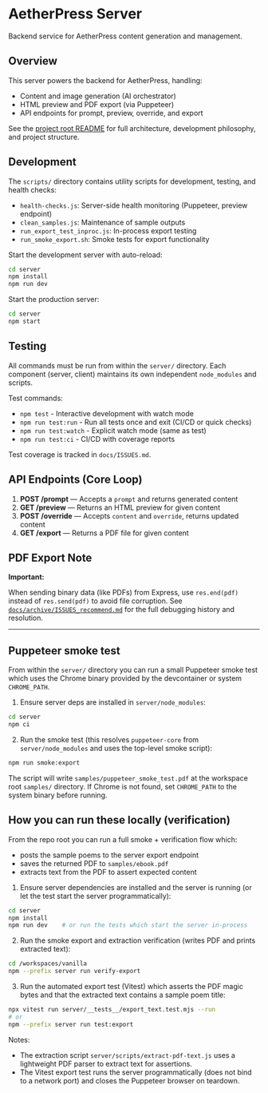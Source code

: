 # AetherPress Server

Backend service for AetherPress content generation and management.

## Overview

This server powers the backend for AetherPress, handling:

- Content and image generation (AI orchestrator)
- HTML preview and PDF export (via Puppeteer)
- API endpoints for prompt, preview, override, and export

See the [project root README](../README.md) for full architecture, development philosophy, and project structure.

## Development

The `scripts/` directory contains utility scripts for development, testing, and health checks:

- `health-checks.js`: Server-side health monitoring (Puppeteer, preview endpoint)
- `clean_samples.js`: Maintenance of sample outputs
- `run_export_test_inproc.js`: In-process export testing
- `run_smoke_export.sh`: Smoke tests for export functionality

Start the development server with auto-reload:

```bash
cd server
npm install
npm run dev
```

Start the production server:

```bash
cd server
npm start
```

## Testing

All commands must be run from within the `server/` directory. Each component (server, client) maintains its own independent `node_modules` and scripts.

Test commands:

- `npm test` - Interactive development with watch mode
- `npm run test:run` - Run all tests once and exit (CI/CD or quick checks)
- `npm run test:watch` - Explicit watch mode (same as test)
- `npm run test:ci` - CI/CD with coverage reports

Test coverage is tracked in `docs/ISSUES.md`.

## API Endpoints (Core Loop)

1. **POST /prompt** — Accepts a `prompt` and returns generated content
2. **GET /preview** — Returns an HTML preview for given content
3. **POST /override** — Accepts `content` and `override`, returns updated content
4. **GET /export** — Returns a PDF file for given content

## PDF Export Note

**Important:**

When sending binary data (like PDFs) from Express, use `res.end(pdf)` instead of `res.send(pdf)` to avoid file corruption. See [`docs/archive/ISSUES_recommend.md`](../docs/archive/ISSUES_recommend.md) for the full debugging history and resolution.

---

## Puppeteer smoke test

From within the `server/` directory you can run a small Puppeteer smoke test which uses the Chrome binary provided by the devcontainer or system `CHROME_PATH`.

1. Ensure server deps are installed in `server/node_modules`:

```bash
cd server
npm ci
```

2. Run the smoke test (this resolves `puppeteer-core` from `server/node_modules` and uses the top-level smoke script):

```bash
npm run smoke:export
```

The script will write `samples/puppeteer_smoke_test.pdf` at the workspace root `samples/` directory. If Chrome is not found, set `CHROME_PATH` to the system binary before running.

## How you can run these locally (verification)

From the repo root you can run a full smoke + verification flow which:

- posts the sample poems to the server export endpoint
- saves the returned PDF to `samples/ebook.pdf`
- extracts text from the PDF to assert expected content

1. Ensure server dependencies are installed and the server is running (or let the test start the server programmatically):

```bash
cd server
npm install
npm run dev    # or run the tests which start the server in-process
```

2. Run the smoke export and extraction verification (writes PDF and prints extracted text):

```bash
cd /workspaces/vanilla
npm --prefix server run verify-export
```

3. Run the automated export test (Vitest) which asserts the PDF magic bytes and that the extracted text contains a sample poem title:

```bash
npx vitest run server/__tests__/export_text.test.mjs --run
# or
npm --prefix server run test:export
```

Notes:

- The extraction script `server/scripts/extract-pdf-text.js` uses a lightweight PDF parser to extract text for assertions.
- The Vitest export test runs the server programmatically (does not bind to a network port) and closes the Puppeteer browser on teardown.
